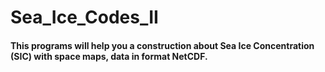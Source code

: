 # Sea_Ice_Codes_II
#### This programs will help you a construction about Sea Ice Concentration (SIC) with space maps, data in format NetCDF.
